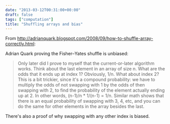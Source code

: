 ```yaml
---
date: "2013-03-12T00:31:00+00:00"
draft: false
tags: ["computation"]
title: "Shuffling arrays and bias"
---
```

From http://adrianquark.blogspot.com/2008/09/how-to-shuffle-array-correctly.html:

Adrian Quark proving the Fisher–Yates shuffle is unbiased:

>Only later did I prove to myself that the current-or-later algorithm works. Think about the last element in an array of size n. What are the odds that it ends up at index 1? Obviously, 1/n. What about index 2? This is a bit trickier, since it's a compound probability: we have to multiply the odds of not swapping with 1 by the odds of then swapping with 2, to find the probability of the element actually ending up at 2. In other words, (n-1)/n * 1/(n-1) = 1/n. Similar math shows that there is an equal probability of swapping with 3, 4, etc, and you can do the same for other elements in the array besides the last.

There's also a proof of why swapping with any other index is biased.
